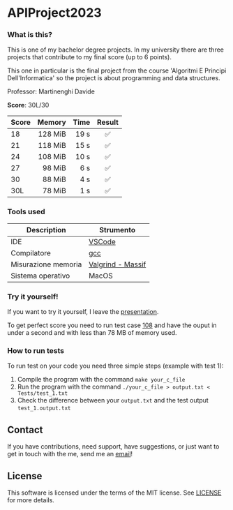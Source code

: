 # APIProject2023

### What is this?

This is one of my bachelor degree projects.
In my university there are three projects that contribute to my final score (up to 6 points).

This one in particular is the final project from the course 'Algoritmi E Principi Dell'Informatica' so the project is about programming and data structures.

Professor: Martinenghi Davide

**Score**: 30L/30

| Score       | Memory  | Time  |       Result       |
|-------------|--------:|------:|:------------------:|
| 18          | 128 MiB | 19 s  | :white_check_mark: |
| 21          | 118 MiB | 15 s  | :white_check_mark: |
| 24          | 108 MiB | 10 s  | :white_check_mark: |
| 27          |  98 MiB |  6 s  | :white_check_mark: |
| 30          |  88 MiB |  4 s  | :white_check_mark: |
| 30L         |  78 MiB |  1 s  | :white_check_mark: |

### Tools used

| Description         | Strumento                                  |
|---------------------|--------------------------------------------|
| IDE                 | [VSCode](https://code.visualstudio.com/)   |
| Compilatore         | [gcc](https://gcc.gnu.org/)                |
| Misurazione memoria | [Valgrind - Massif](https://valgrind.org/) |
| Sistema operativo   | MacOS                                      |


### Try it yourself!

If you want to try it yourself, I leave the [presentation](Presentation.pdf).

To get perfect score you need to run test case [108](Tests/open_108.txt) and have the ouput in under a second and with less than 78 MB of memory used.

### How to run tests

To run test on your code you need three simple steps (example with test 1):
1. Compile the program with the command `make your_c_file`
2. Run the program with the command `./your_c_file > output.txt < Tests/test_1.txt`
3. Check the difference between your `output.txt` and the test output `test_1.output.txt`

## Contact

If you have contributions, need support, have suggestions, or just want to get in touch with the me, send me an [email](mailto:picamirko02@gmail.com)!

## License

This software is licensed under the terms of the MIT license.
See [LICENSE](LICENSE) for more details.
